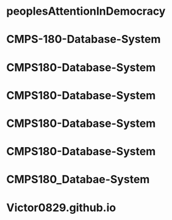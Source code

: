 # peoplesAttentionInDemocracy
# CMPS-180-Database-System
# CMPS180-Database-System
# CMPS180-Database-System
# CMPS180-Database-System
# CMPS180-Database-System
# CMPS180_Databae-System
# Victor0829.github.io
